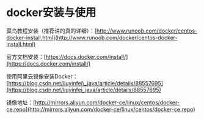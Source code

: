 # docker安装与使用

菜鸟教程安装（推荐讲的真的详细）：[http://www.runoob.com/docker/centos-docker-install.html](http://www.runoob.com/docker/centos-docker-install.html)

官方文档安装：[https://docs.docker.com/install/](https://docs.docker.com/install/)

使用阿里云镜像安装Docker：[https://blog.csdn.net/liuyinfei\_java/article/details/88557695](https://blog.csdn.net/liuyinfei_java/article/details/88557695)

镜像地址：[http://mirrors.aliyun.com/docker-ce/linux/centos/docker-ce.repo](http://mirrors.aliyun.com/docker-ce/linux/centos/docker-ce.repo)



